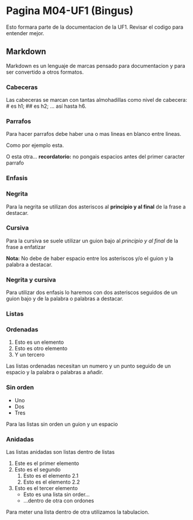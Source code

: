 # Pagina M04-UF1 (Bingus)

Esto formara parte de la documentacion de la UF1. Revisar el codigo para entender mejor.

## Markdown

Markdown es un lenguaje de marcas pensado para documentacion y para ser convertido a otros formatos.

### Cabeceras

Las cabeceras se marcan con tantas almohadillas como nivel de cabecera: # es h1; ## es h2; ... así hasta h6.

### Parrafos

Para hacer parrafos debe haber una o mas lineas en blanco entre lineas.

Como por ejemplo esta.


O esta otra... **recordatorio:** no pongais espacios antes del primer caracter parrafo

### Enfasis

### Negrita

Para la negrita se utilizan dos asteriscos al **principio y al final** de la frase a destacar.

### Cursiva

Para la cursiva se suele utilizar un guion bajo al _principio y al final_ de la frase a enfatizar

**Nota:** No debe de haber espacio entre los asteriscos y/o el guion y la palabra a destacar.

### Negrita y cursiva

Para utilizar dos enfasis lo haremos con dos asteriscos seguidos de un guion bajo y de la palabra o palabras a destacar.


### Listas

### Ordenadas

1. Esto es un elemento
2. Esto es otro elemento
3. Y un tercero

Las listas ordenadas necesitan un numero y un punto seguido de un espacio y la palabra o palabras a añadir.

### Sin orden

- Uno
- Dos
- Tres

Para las listas sin orden un guion y un espacio

### Anidadas

Las listas anidadas son listas dentro de listas

1. Este es el primer elemento
2. Esto es el segundo
	1. Esto es el elemento 2.1
	2. Esto es el elemento 2.2
3. Esto es el tercer elemento
	- Esto es una lista sin order...
	- ...dentro de otra con ordones

Para meter una lista dentro de otra utilizamos la tabulacion.


